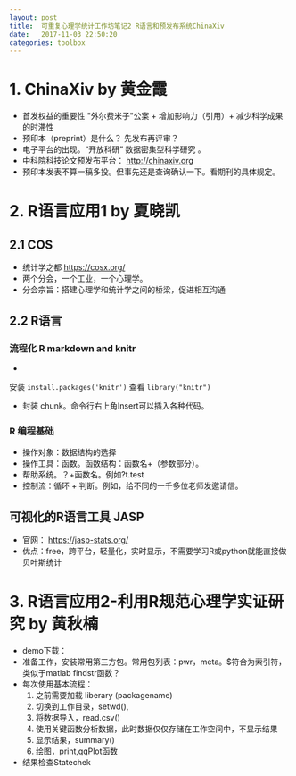 ```yaml
---
layout: post
title:  可重复心理学统计工作坊笔记2 R语言和预发布系统ChinaXiv
date:   2017-11-03 22:50:20
categories: toolbox
---
```


# 1. ChinaXiv by 黄金霞
* 首发权益的重要性 "外尔费米子"公案 + 增加影响力（引用）+ 减少科学成果的时滞性
* 预印本（preprint）是什么？ 先发布再评审？
* 电子平台的出现。“开放科研” 数据密集型科学研究 。
* 中科院科技论文预发布平台： http://chinaxiv.org
* 预印本发表不算一稿多投。但事先还是查询确认一下。看期刊的具体规定。

# 2. R语言应用1 by 夏晓凯

## 2.1 COS
* 统计学之都 https://cosx.org/
* 两个分会，一个工业，一个心理学。
* 分会宗旨：搭建心理学和统计学之间的桥梁，促进相互沟通

## 2.2 R语言
### 流程化 R markdown and knitr
*
安装
`` install.packages('knitr') ``
查看
``library("knitr")
``
* 封装 chunk。命令行右上角Insert可以插入各种代码。
### R 编程基础
* 操作对象：数据结构的选择
* 操作工具：函数。函数结构：函数名+（参数部分）。
* 帮助系统。？+函数名。例如?t.test
* 控制流：循环 + 判断。例如，给不同的一千多位老师发邀请信。

## 可视化的R语言工具 JASP
* 官网： https://jasp-stats.org/
* 优点：free，跨平台，轻量化，实时显示，不需要学习R或python就能直接做贝叶斯统计

# 3. R语言应用2-利用R规范心理学实证研究 by 黄秋楠
* demo下载：
* 准备工作，安装常用第三方包。常用包列表：pwr，meta。$符合为索引符，类似于matlab findstr函数？
* 每次使用基本流程：
   1. 之前需要加载 liberary (packagename)
   2. 切换到工作目录，setwd(),
   3. 将数据导入，read.csv()
   4. 使用关键函数分析数据，此时数据仅仅存储在工作空间中，不显示结果
   5. 显示结果，summary()
   6. 绘图，print,qqPlot函数
* 结果检查Statechek
